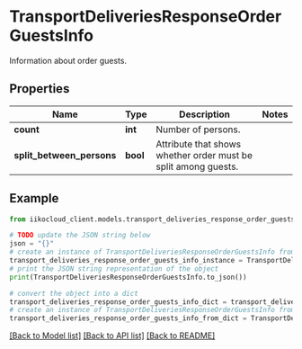 # TransportDeliveriesResponseOrderGuestsInfo

Information about order guests.

## Properties

Name | Type | Description | Notes
------------ | ------------- | ------------- | -------------
**count** | **int** | Number of persons. | 
**split_between_persons** | **bool** | Attribute that shows whether order must be split among guests. | 

## Example

```python
from iikocloud_client.models.transport_deliveries_response_order_guests_info import TransportDeliveriesResponseOrderGuestsInfo

# TODO update the JSON string below
json = "{}"
# create an instance of TransportDeliveriesResponseOrderGuestsInfo from a JSON string
transport_deliveries_response_order_guests_info_instance = TransportDeliveriesResponseOrderGuestsInfo.from_json(json)
# print the JSON string representation of the object
print(TransportDeliveriesResponseOrderGuestsInfo.to_json())

# convert the object into a dict
transport_deliveries_response_order_guests_info_dict = transport_deliveries_response_order_guests_info_instance.to_dict()
# create an instance of TransportDeliveriesResponseOrderGuestsInfo from a dict
transport_deliveries_response_order_guests_info_from_dict = TransportDeliveriesResponseOrderGuestsInfo.from_dict(transport_deliveries_response_order_guests_info_dict)
```
[[Back to Model list]](../README.md#documentation-for-models) [[Back to API list]](../README.md#documentation-for-api-endpoints) [[Back to README]](../README.md)



